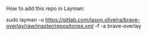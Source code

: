 How to add this repo in Layman:
 
sudo layman -o https://gitlab.com/jason.oliveira/brave-overlay/raw/master/repositories.xml -f -a brave-overlay
